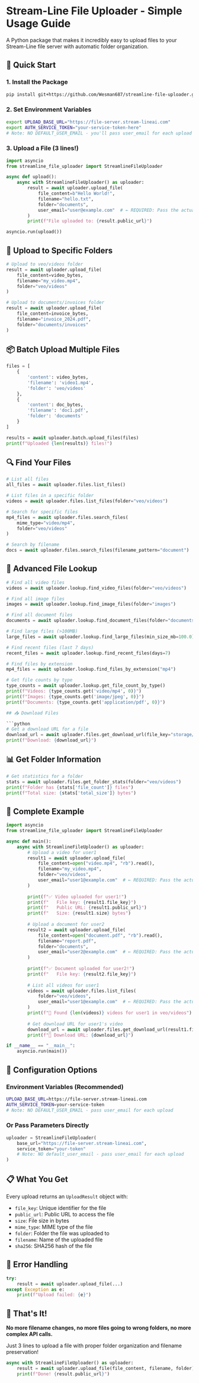 # Stream-Line File Uploader - Simple Usage Guide

A Python package that makes it incredibly easy to upload files to your Stream-Line file server with automatic folder organization.

## 🚀 Quick Start

### 1. Install the Package
```bash
pip install git+https://github.com/Wesman687/streamline-file-uploader.git#subdirectory=python-package
```

### 2. Set Environment Variables
```bash
export UPLOAD_BASE_URL="https://file-server.stream-lineai.com"
export AUTH_SERVICE_TOKEN="your-service-token-here"
# Note: NO DEFAULT_USER_EMAIL - you'll pass user_email for each upload
```

### 3. Upload a File (3 lines!)
```python
import asyncio
from streamline_file_uploader import StreamlineFileUploader

async def upload():
    async with StreamlineFileUploader() as uploader:
        result = await uploader.upload_file(
            file_content=b"Hello World!",
            filename="hello.txt",
            folder="documents",
            user_email="user@example.com"  # ← REQUIRED: Pass the actual user
        )
        print(f"File uploaded to: {result.public_url}")

asyncio.run(upload())
```

## 📁 Upload to Specific Folders

```python
# Upload to veo/videos folder
result = await uploader.upload_file(
    file_content=video_bytes,
    filename="my_video.mp4",
    folder="veo/videos"
)

# Upload to documents/invoices folder
result = await uploader.upload_file(
    file_content=invoice_bytes,
    filename="invoice_2024.pdf",
    folder="documents/invoices"
)
```

## 📦 Batch Upload Multiple Files

```python
files = [
    {
        'content': video_bytes,
        'filename': 'video1.mp4',
        'folder': 'veo/videos'
    },
    {
        'content': doc_bytes,
        'filename': 'doc1.pdf',
        'folder': 'documents'
    }
]

results = await uploader.batch.upload_files(files)
print(f"Uploaded {len(results)} files!")
```

## 🔍 Find Your Files

```python
# List all files
all_files = await uploader.files.list_files()

# List files in a specific folder
videos = await uploader.files.list_files(folder="veo/videos")

# Search for specific files
mp4_files = await uploader.files.search_files(
    mime_type="video/mp4",
    folder="veo/videos"
)

# Search by filename
docs = await uploader.files.search_files(filename_pattern="document")
```

## 🔎 Advanced File Lookup

```python
# Find all video files
videos = await uploader.lookup.find_video_files(folder="veo/videos")

# Find all image files
images = await uploader.lookup.find_image_files(folder="images")

# Find all document files
documents = await uploader.lookup.find_document_files(folder="documents")

# Find large files (>100MB)
large_files = await uploader.lookup.find_large_files(min_size_mb=100.0)

# Find recent files (last 7 days)
recent_files = await uploader.lookup.find_recent_files(days=7)

# Find files by extension
mp4_files = await uploader.lookup.find_files_by_extension("mp4")

# Get file counts by type
type_counts = await uploader.lookup.get_file_count_by_type()
print(f"Videos: {type_counts.get('video/mp4', 0)}")
print(f"Images: {type_counts.get('image/jpeg', 0)}")
print(f"Documents: {type_counts.get('application/pdf', 0)}")

## 📥 Download Files

```python
# Get a download URL for a file
download_url = await uploader.files.get_download_url(file_key="storage/user/folder/file.mp4")
print(f"Download: {download_url}")
```

## 📊 Get Folder Information

```python
# Get statistics for a folder
stats = await uploader.files.get_folder_stats(folder="veo/videos")
print(f"Folder has {stats['file_count']} files")
print(f"Total size: {stats['total_size']} bytes")
```

## 🎯 Complete Example

```python
import asyncio
from streamline_file_uploader import StreamlineFileUploader

async def main():
    async with StreamlineFileUploader() as uploader:
        # Upload a video for user1
        result1 = await uploader.upload_file(
            file_content=open("video.mp4", "rb").read(),
            filename="my_video.mp4",
            folder="veo/videos",
            user_email="user1@example.com"  # ← REQUIRED: Pass the actual user
        )
        
        print(f"✅ Video uploaded for user1!")
        print(f"   File key: {result1.file_key}")
        print(f"   Public URL: {result1.public_url}")
        print(f"   Size: {result1.size} bytes")
        
        # Upload a document for user2
        result2 = await uploader.upload_file(
            file_content=open("document.pdf", "rb").read(),
            filename="report.pdf",
            folder="documents",
            user_email="user2@example.com"  # ← REQUIRED: Pass the actual user
        )
        
        print(f"✅ Document uploaded for user2!")
        print(f"   File key: {result2.file_key}")
        
        # List all videos for user1
        videos = await uploader.files.list_files(
            folder="veo/videos",
            user_email="user1@example.com"  # ← REQUIRED: Pass the actual user
        )
        print(f"📁 Found {len(videos)} videos for user1 in veo/videos")
        
        # Get download URL for user1's video
        download_url = await uploader.files.get_download_url(result1.file_key)
        print(f"🔗 Download URL: {download_url}")

if __name__ == "__main__":
    asyncio.run(main())
```

## 🔧 Configuration Options

### Environment Variables (Recommended)
```bash
UPLOAD_BASE_URL=https://file-server.stream-lineai.com
AUTH_SERVICE_TOKEN=your-service-token
# Note: NO DEFAULT_USER_EMAIL - pass user_email for each upload
```

### Or Pass Parameters Directly
```python
uploader = StreamlineFileUploader(
    base_url="https://file-server.stream-lineai.com",
    service_token="your-token"
    # Note: NO default_user_email - pass user_email for each upload
)
```

## 📋 What You Get

Every upload returns an `UploadResult` object with:
- `file_key`: Unique identifier for the file
- `public_url`: Public URL to access the file
- `size`: File size in bytes
- `mime_type`: MIME type of the file
- `folder`: Folder the file was uploaded to
- `filename`: Name of the uploaded file
- `sha256`: SHA256 hash of the file

## 🚨 Error Handling

```python
try:
    result = await uploader.upload_file(...)
except Exception as e:
    print(f"Upload failed: {e}")
```

## 🎉 That's It!

**No more filename changes, no more files going to wrong folders, no more complex API calls.**

Just 3 lines to upload a file with proper folder organization and filename preservation!

```python
async with StreamlineFileUploader() as uploader:
    result = await uploader.upload_file(file_content, filename, folder)
    print(f"Done! {result.public_url}")
```
